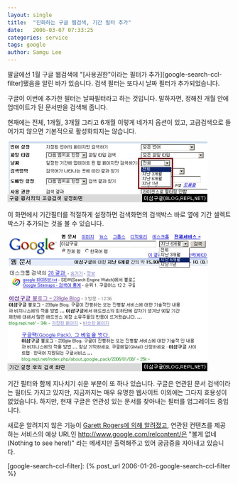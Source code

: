 ```yaml
---
layout: single
title:  "진화하는 구글 웹검색, 기간 필터 추가"
date:   2006-03-07 07:33:25
categories: service
tags: google
author: Samgu Lee
---
```

팔글에선 1월 구글 웹검색에 "[사용권한"이라는 필터가 추가][google-search-ccl-filter]됐음을 알린 바가 있습니다. 검색 필터는 또다시 날짜 필터가 추가되었습니다.

구글이 이번에 추가한 필터는 날짜필터라고 하는 것입니다. 말하자면, 정해진 개월 안에 업데이트가 된 문서만을 검색해 줍니다.

현재에는 전체, 1개월, 3개월 그리고 6개월 이렇게 네가지 옵션이 있고, 고급검색으로 들어가지 않으면 기본적으로 활성화되지는 않습니다.

![구글 기간필터 추가된 설정화면](/assets/google_add_filter.jpg)

이 화면에서 기간필터를 적절하게 설정하면 검색화면의 검색박스 바로 옆에 기간 셀렉트박스가 추가되는 것을 볼 수 있습니다.

![기간 필터 설정 후 검색화면](/assets/search_after_timezone.jpg)

기간 필터와 함께 지나치기 쉬운 부분이 또 하나 있습니다. 구글은 연관된 문서 검색이라는 필터도 가지고 있지만, 지금까지는 매우 유명한 웹사이트 이외에는 그다지 효용성이 없었습니다. 하지만, 현재 구글은 연관성 있는 문서를 찾아내는 필터를 업그레이드 중입니다.

새로운 알려지지 않은 기능이 [Garett Rogers에 의해 알려졌고](http://blogs.zdnet.com/Google/?p=119), 연관된 컨텐츠를 제공하는 서비스의 예상 URL인 http://www.google.com/relcontent/은 "볼게 없네(Nothing to see here!)" 라는 메세지만 출력해주고 있어 궁금증을 자아내고 있습니다.

[google-search-ccl-filter]: {% post_url 2006-01-26-google-search-ccl-filter %}
